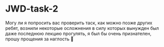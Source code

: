 # JWD-task-2
Могу ли я попросить вас проверить таск, как можно позже других ребят, вознили некоторые осложнения в силу которых вынужден был даже последнюю лекцию прогулять, я был бы очень признателен, прошу прощения за наглость :pray:
